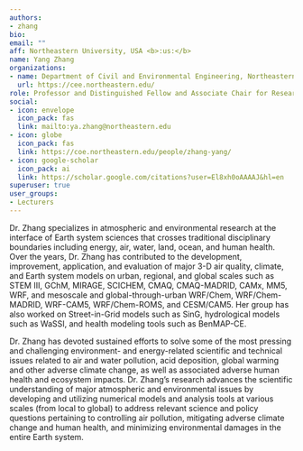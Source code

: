 ```yaml
---
authors:
- zhang
bio:
email: ""
aff: Northeastern University, USA <b>:us:</b>
name: Yang Zhang
organizations:
- name: Department of Civil and Environmental Engineering, Northeastern University, Boston
  url: https://cee.northeastern.edu/
role: Professor and Distinguished Fellow and Associate Chair for Research
social:
- icon: envelope
  icon_pack: fas
  link: mailto:ya.zhang@northeastern.edu
- icon: globe
  icon_pack: fas
  link: https://coe.northeastern.edu/people/zhang-yang/
- icon: google-scholar
  icon_pack: ai
  link: https://scholar.google.com/citations?user=El8xh0oAAAAJ&hl=en
superuser: true
user_groups:
- Lecturers
---
```

Dr. Zhang specializes in atmospheric and environmental research at the interface of Earth system sciences that crosses traditional disciplinary boundaries including energy, air, water, land, ocean, and human health.  Over the years, Dr. Zhang has contributed to the development, improvement, application, and evaluation of major 3-D air quality, climate, and Earth system models on urban, regional, and global scales such as STEM III, GChM, MIRAGE, SCICHEM, CMAQ, CMAQ-MADRID, CAMx, MM5, WRF, and mesoscale and global-through-urban WRF/Chem, WRF/Chem-MADRID, WRF-CAM5, WRF/Chem-ROMS, and CESM/CAM5. Her group has also worked on Street-in-Grid models such as SinG, hydrological models such as WaSSI, and health modeling tools such as BenMAP-CE.

Dr. Zhang has devoted sustained efforts to solve some of the most pressing and challenging environment- and energy-related scientific and technical issues related to air and water pollution, acid deposition, global warming and other adverse climate change, as well as associated adverse human health and ecosystem impacts. Dr. Zhang’s research advances the scientific understanding of major atmospheric and environmental issues by developing and utilizing numerical models and analysis tools at various scales (from local to global) to address relevant science and policy questions pertaining to controlling air pollution, mitigating adverse climate change and human health, and minimizing environmental damages in the entire Earth system.